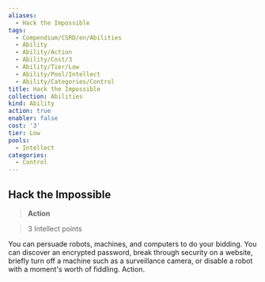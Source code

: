 ```yaml
---
aliases:
  - Hack the Impossible
tags:
  - Compendium/CSRD/en/Abilities
  - Ability
  - Ability/Action
  - Ability/Cost/3
  - Ability/Tier/Low
  - Ability/Pool/Intellect
  - Ability/Categories/Control
title: Hack the Impossible
collection: Abilities
kind: Ability
action: true
enabler: false
cost: '3'
tier: Low
pools:
  - Intellect
categories:
  - Control
---
```

## Hack the Impossible    
>**Action**    
>3 Intellect points  
    
You can persuade robots, machines, and computers to do your bidding. You can discover an encrypted password, break through security on a website, briefly turn off a machine such as a surveillance camera, or disable a robot with a moment's worth of fiddling. Action.